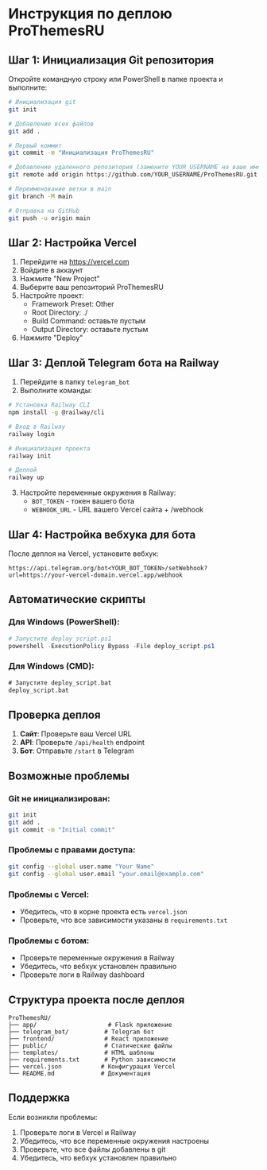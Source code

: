 # Инструкция по деплою ProThemesRU

## Шаг 1: Инициализация Git репозитория

Откройте командную строку или PowerShell в папке проекта и выполните:

```bash
# Инициализация git
git init

# Добавление всех файлов
git add .

# Первый коммит
git commit -m "Инициализация ProThemesRU"

# Добавление удаленного репозитория (замените YOUR_USERNAME на ваше имя пользователя GitHub)
git remote add origin https://github.com/YOUR_USERNAME/ProThemesRU.git

# Переименование ветки в main
git branch -M main

# Отправка на GitHub
git push -u origin main
```

## Шаг 2: Настройка Vercel

1. Перейдите на https://vercel.com
2. Войдите в аккаунт
3. Нажмите "New Project"
4. Выберите ваш репозиторий ProThemesRU
5. Настройте проект:
   - Framework Preset: Other
   - Root Directory: ./
   - Build Command: оставьте пустым
   - Output Directory: оставьте пустым
6. Нажмите "Deploy"

## Шаг 3: Деплой Telegram бота на Railway

1. Перейдите в папку `telegram_bot`
2. Выполните команды:

```bash
# Установка Railway CLI
npm install -g @railway/cli

# Вход в Railway
railway login

# Инициализация проекта
railway init

# Деплой
railway up
```

3. Настройте переменные окружения в Railway:
   - `BOT_TOKEN` - токен вашего бота
   - `WEBHOOK_URL` - URL вашего Vercel сайта + /webhook

## Шаг 4: Настройка вебхука для бота

После деплоя на Vercel, установите вебхук:

```
https://api.telegram.org/bot<YOUR_BOT_TOKEN>/setWebhook?url=https://your-vercel-domain.vercel.app/webhook
```

## Автоматические скрипты

### Для Windows (PowerShell):
```powershell
# Запустите deploy_script.ps1
powershell -ExecutionPolicy Bypass -File deploy_script.ps1
```

### Для Windows (CMD):
```cmd
# Запустите deploy_script.bat
deploy_script.bat
```

## Проверка деплоя

1. **Сайт**: Проверьте ваш Vercel URL
2. **API**: Проверьте `/api/health` endpoint
3. **Бот**: Отправьте `/start` в Telegram

## Возможные проблемы

### Git не инициализирован:
```bash
git init
git add .
git commit -m "Initial commit"
```

### Проблемы с правами доступа:
```bash
git config --global user.name "Your Name"
git config --global user.email "your.email@example.com"
```

### Проблемы с Vercel:
- Убедитесь, что в корне проекта есть `vercel.json`
- Проверьте, что все зависимости указаны в `requirements.txt`

### Проблемы с ботом:
- Проверьте переменные окружения в Railway
- Убедитесь, что вебхук установлен правильно
- Проверьте логи в Railway dashboard

## Структура проекта после деплоя

```
ProThemesRU/
├── app/                    # Flask приложение
├── telegram_bot/          # Telegram бот
├── frontend/              # React приложение
├── public/                # Статические файлы
├── templates/             # HTML шаблоны
├── requirements.txt       # Python зависимости
├── vercel.json           # Конфигурация Vercel
└── README.md             # Документация
```

## Поддержка

Если возникли проблемы:
1. Проверьте логи в Vercel и Railway
2. Убедитесь, что все переменные окружения настроены
3. Проверьте, что все файлы добавлены в git
4. Убедитесь, что вебхук установлен правильно 